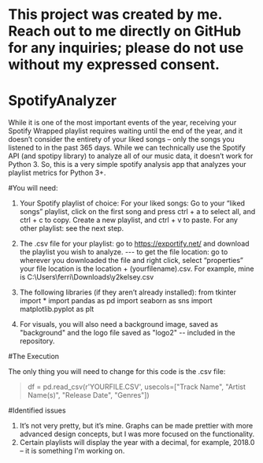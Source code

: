 # This project was created by me. Reach out to me directly on GitHub for any inquiries; please do not use without my expressed consent.

# SpotifyAnalyzer
While it is one of the most important events of the year, receiving your Spotify Wrapped playlist requires waiting until the end of the year, and it doesn’t consider the entirety of your liked songs – only the songs you listened to in the past 365 days. While we can technically use the Spotify API (and spotipy library) to analyze all of our music data,  it doesn’t work for Python 3. So, this is a very simple spotify analysis app that analyzes your playlist metrics for Python 3+.

#You will need:
1. Your Spotify playlist of choice:
For your liked songs: Go to your “liked songs” playlist, click on the first song and press ctrl + a to select all, and ctrl + c to copy. Create a new playlist, and ctrl + v to paste.
For any other playlist: see the next step.

2. The .csv file for your playlist: 
go to https://exportify.net/ and download the playlist you wish to analyze.
--- to get the file location:
go to wherever you downloaded the file and right click, select “properties”
your file location is the location + \(yourfilename).csv. For example, mine is C:\Users\ferri\Downloads\y2kelsey.csv

3. The following libraries (if they aren’t already installed):
from tkinter import *
import pandas as pd
import seaborn as sns
import matplotlib.pyplot as plt

4. For visuals, you will also need a background image, saved as "background" and the logo file saved as "logo2" -- included in the repository. 


#The Execution

The only thing you will need to change for this code is the .csv file:

> df = pd.read_csv(r'YOURFILE.CSV', usecols=["Track Name", "Artist Name(s)",
                                                                   "Release Date", "Genres"]) 
                                                                   


#Identified issues
1. It’s not very pretty, but it’s mine. Graphs can be made prettier with more advanced design concepts, but I was more focused on the functionality.
2. Certain playlists will display the year with a decimal, for example, 2018.0 –  it is something I'm working on.

